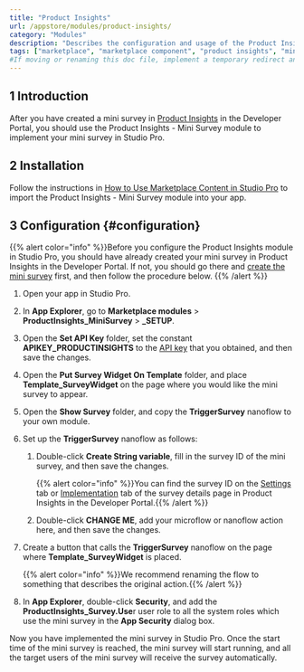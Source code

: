```yaml
---
title: "Product Insights"
url: /appstore/modules/product-insights/
category: "Modules"
description: "Describes the configuration and usage of the Product Insights module, which is available in the Mendix Marketplace."
tags: ["marketplace", "marketplace component", "product insights", "mini survey"]
#If moving or renaming this doc file, implement a temporary redirect and let the respective team know they should update the URL in the product. See Mapping to Products for more details. 
---
```


## 1 Introduction

After you have created a mini survey in [Product Insights](/developerportal/collaborate/product-insights) in the Developer Portal, you should use the Product Insights - Mini Survey module to implement your mini survey in Studio Pro.

## 2 Installation

Follow the instructions in [How to Use Marketplace Content in Studio Pro](https://docs.mendix.com/appstore/general/app-store-content/) to import the Product Insights - Mini Survey module into your app.

## 3 Configuration {#configuration}

{{% alert color="info" %}}Before you configure the Product Insights module in Studio Pro, you should have already created your mini survey in Product Insights in the Developer Portal. If not, you should go there and [create the mini survey](/developerportal/collaborate/product-insights/#create-survey) first, and then follow the procedure below. {{% /alert %}}

1. Open your app in Studio Pro.

2. In **App Explorer**, go to **Marketplace modules** > **ProductInsights_MiniSurvey** > **_SETUP**.

3. Open the **Set API Key** folder, set the constant **APIKEY_PRODUCTINSIGHTS** to the [API key](/developerportal/collaborate/product-insights/#obtain-api-key) that you obtained, and then save the changes.

4. Open the **Put Survey Widget On Template** folder, and place **Template_SurveyWidget** on the page where you would like the mini survey to appear.

5. Open the **Show Survey** folder, and copy the **TriggerSurvey** nanoflow to your own module.

6. Set up the **TriggerSurvey** nanoflow as follows:

   1. Double-click **Create String variable**, fill in the survey ID of the mini survey, and then save the changes.

      {{% alert color="info" %}}You can find the survey ID on the [Settings](/developerportal/collaborate/product-insights/#survey-details-settings) tab or [Implementation](/developerportal/collaborate/product-insights/#survey-details-implementation) tab of the survey details page in Product Insights in the Developer Portal.{{% /alert %}}

   2. Double-click **CHANGE ME**, add your microflow or nanoflow action here, and then save the changes.

7. Create a button that calls the **TriggerSurvey** nanoflow on the page where **Template_SurveyWidget** is placed. 

   {{% alert color="info" %}}We recommend renaming the flow to something that describes the original action.{{% /alert %}}

8. In **App Explorer**, double-click **Security**, and add the **ProductInsights_Survey.Use**r user role to all the system roles which use the mini survey in the **App Security** dialog box.

Now you have implemented the mini survey in Studio Pro. Once the start time of the mini survey is reached, the mini survey will start running, and all the target users of the mini survey will receive the survey automatically.